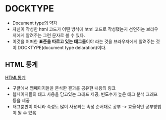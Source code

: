 DOCKTYPE
===
- Document type의 약자
- 자신이 작성한 html 코드가 어떤 방식에 html 코드로 작성됐는지 선언하는 브라우저에게 알려주는 그런 문자로 볼 수 있다.
- 이것을 어떠한 **표준을 따르고 있는 태그들**이야 라는 것을 브라우저에게 알려주는 것이 DOCKTYPE(document type delaration)이다.

HTML 통계
---
[HTML통계](https://www.advancedwebranking.com/seo/html-study)

- 구글에서 웹페이지들을 분석한 결과를 공유한 내용의 링크
- 웹페이지들의 태그 사용을 담고있는 그래프 제공, 빈도수가 높은 태그 분석 그래프 등을 제공
- 태그뿐만이 아니라 속성도 많이 사용되는 속성 순서대로 공부 -> 효율적인 공부방법이 될 수 있음 

